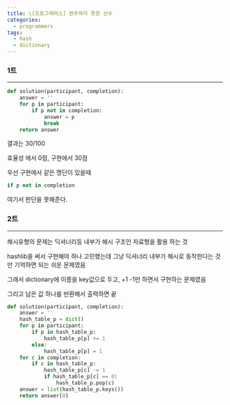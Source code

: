 ```yaml
---
title: \[프로그래머스] 완주하지 못한 선수
categories: 
  - programmers
tags: 
  - hash
  - dictionary
---
```


### 1트

---

```python
def solution(participant, completion):
    answer = ''    
    for p in participant:
        if p not in completion:
            answer = p
            break
    return answer
```

결과는 30/100 

효율성 에서 0점, 구현에서 30점

우선 구현에서 같은 명단이 있을때 

```python
if p not in completion
```

여기서 판단을 못해준다.

### 2트

---

해시유형의 문제는 딕셔너리등 내부가 해시 구조인 자료형을 활용 하는 것

hashlib을 써서 구현해야 하나 고민했는데 그냥 딕셔너리 내부가 해시로 동작한다는 것만 기억하면 되는 쉬운 문제였음

그래서 dictionary에 이름을 key값으로 두고, +1 -1만 하면서 구현하는 문제였음

그리고 남은 값 하나를 반환해서 출력하면 끝

```python
def solution(participant, completion):
    answer = ''
    hash_table_p = dict()
    for p in participant:
        if p in hash_table_p:
            hash_table_p[p] += 1
        else:
            hash_table_p[p] = 1
    for c in completion:
        if c in hash_table_p:
            hash_table_p[c] -= 1
            if hash_table_p[c] == 0:
                hash_table_p.pop(c)
    answer = list(hash_table_p.keys())
    return answer[0]
```
